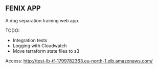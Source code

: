 ## FENIX APP

A dog separation training web app.

TODO:
- Integration tests
- Logging with Cloudwatch
- Move terraform state files to s3

Access: http://test-lb-tf-1799782363.eu-north-1.elb.amazonaws.com/
